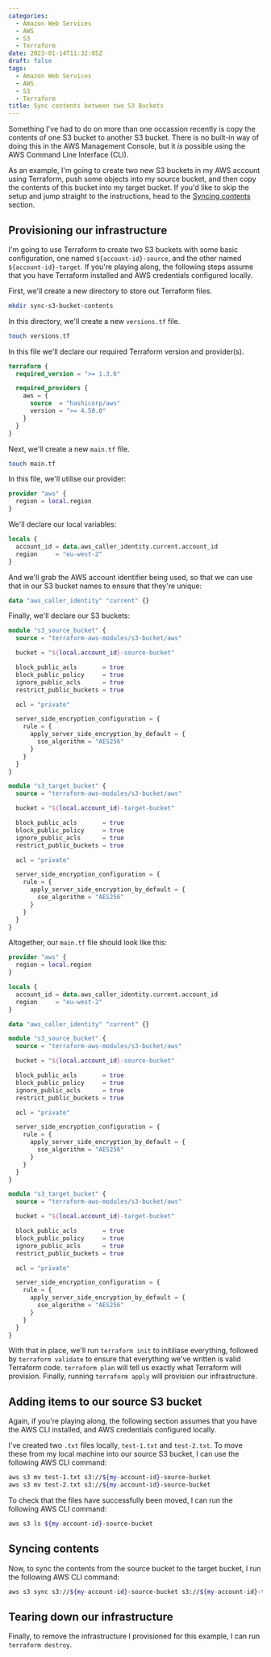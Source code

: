 ```yaml
---
categories:
  - Amazon Web Services
  - AWS
  - S3
  - Terraform
date: 2023-01-14T11:32:05Z
draft: false
tags:
  - Amazon Web Services
  - AWS
  - S3
  - Terraform
title: Sync contents between two S3 Buckets
---
```


Something I've had to do on more than one occassion recently is copy the
contents of one S3 bucket to another S3 bucket. There is no built-in way
of doing this in the AWS Management Console, but it _is_ possible using
the AWS Command Line Interface (CLI).

As an example, I'm going to create two new S3 buckets in my AWS account
using Terraform, push some objects into my source bucket, and then copy
the contents of this bucket into my target bucket. If you'd like to
skip the setup and jump straight to the instructions, head to the
[Syncing contents](#syncing-contents) section.

## Provisioning our infrastructure

I'm going to use Terraform to create two S3 buckets with some basic
configuration, one named `${account-id}-source`, and the other named
`${account-id}-target`. If you're playing along, the following steps
assume that you have Terraform installed and AWS credentials configured
locally.

First, we'll create a new directory to store out Terraform files.

```bash
mkdir sync-s3-bucket-contents
```

In this directory, we'll create a new `versions.tf` file.

```bash
touch versions.tf
```

In this file we'll declare our required Terraform version and provider(s).

```terraform
terraform {
  required_version = ">= 1.3.6"

  required_providers {
    aws = {
      source  = "hashicorp/aws"
      version = ">= 4.50.0"
    }
  }
}
```

Next, we'll create a new `main.tf` file.

```bash
touch main.tf
```

In this file, we'll utilise our provider:

```terraform
provider "aws" {
  region = local.region
}
```

We'll declare our local variables:

```terraform
locals {
  account_id = data.aws_caller_identity.current.account_id
  region     = "eu-west-2"
}
```

And we'll grab the AWS account identifier being used, so that we can
use that in our S3 bucket names to ensure that they're unique:

```terraform
data "aws_caller_identity" "current" {}
```

Finally, we'll declare our S3 buckets:

```terraform
module "s3_source_bucket" {
  source = "terraform-aws-modules/s3-bucket/aws"

  bucket = "${local.account_id}-source-bucket"

  block_public_acls       = true
  block_public_policy     = true
  ignore_public_acls      = true
  restrict_public_buckets = true

  acl = "private"

  server_side_encryption_configuration = {
    rule = {
      apply_server_side_encryption_by_default = {
        sse_algorithm = "AES256"
      }
    }
  }
}

module "s3_target_bucket" {
  source = "terraform-aws-modules/s3-bucket/aws"

  bucket = "${local.account_id}-target-bucket"

  block_public_acls       = true
  block_public_policy     = true
  ignore_public_acls      = true
  restrict_public_buckets = true

  acl = "private"

  server_side_encryption_configuration = {
    rule = {
      apply_server_side_encryption_by_default = {
        sse_algorithm = "AES256"
      }
    }
  }
}
```

Altogether, our `main.tf` file should look like this:

```terraform
provider "aws" {
  region = local.region
}

locals {
  account_id = data.aws_caller_identity.current.account_id
  region     = "eu-west-2"
}

data "aws_caller_identity" "current" {}

module "s3_source_bucket" {
  source = "terraform-aws-modules/s3-bucket/aws"

  bucket = "${local.account_id}-source-bucket"

  block_public_acls       = true
  block_public_policy     = true
  ignore_public_acls      = true
  restrict_public_buckets = true

  acl = "private"

  server_side_encryption_configuration = {
    rule = {
      apply_server_side_encryption_by_default = {
        sse_algorithm = "AES256"
      }
    }
  }
}

module "s3_target_bucket" {
  source = "terraform-aws-modules/s3-bucket/aws"

  bucket = "${local.account_id}-target-bucket"

  block_public_acls       = true
  block_public_policy     = true
  ignore_public_acls      = true
  restrict_public_buckets = true

  acl = "private"

  server_side_encryption_configuration = {
    rule = {
      apply_server_side_encryption_by_default = {
        sse_algorithm = "AES256"
      }
    }
  }
}
```

With that in place, we'll run `terraform init` to initiliase everything,
followed by `terraform validate` to ensure that everything we've written is
valid Terraform code. `terraform plan` will tell us exactly what Terraform will
provision. Finally, running `terraform apply` will provision our infrastructure.

## Adding items to our source S3 bucket

Again, if you're playing along, the following section assumes that you have
the AWS CLI installed, and AWS credentials configured locally.

I've created two `.txt` files locally, `test-1.txt` and `test-2.txt`. To move
these from my local machine into our source S3 bucket, I can use the following
AWS CLI command:

```bash
aws s3 mv test-1.txt s3://${my-account-id}-source-bucket
aws s3 mv test-2.txt s3://${my-account-id}-source-bucket
```

To check that the files have successfully been moved, I can run the following
AWS CLI command:

```bash
aws s3 ls ${my-account-id}-source-bucket
```

## Syncing contents

Now, to sync the contents from the source bucket to the target bucket, I run
the following AWS CLI command:

```bash
aws s3 sync s3://${my-account-id}-source-bucket s3://${my-account-id}-target-bucket
```

## Tearing down our infrastructure

Finally, to remove the infrastructure I provisioned for this example, I can
run `terraform destroy`.
